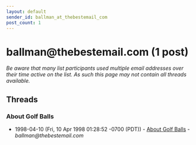 ```yaml
---
layout: default
sender_id: ballman_at_thebestemail_com
post_count: 1
---
```


# ballman<span>@</span>thebestemail.com (1 post)

_Be aware that many list participants used multiple email addresses over their time active on the list. As such this page may not contain all threads available._

## Threads

### About Golf Balls
+ 1998-04-10 (Fri, 10 Apr 1998 01:28:52 -0700 (PDT)) - [About Golf Balls](/archive/1998/04/5acdbba70de3e24d959b91be0437698aa4955aac362a9936137c82044259ef8e) - _ballman@thebestemail.com_

